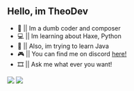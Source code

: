 ## Hello, im TheoDev

- 👋 || Im a dumb coder and composer
- 💻 || Im learning about Haxe, Python
- 👀 || Also, im trying to learn Java
- 🎮 || You can find me on discord [here!](https://discord.gg/XUPes5Aap3)
- 🎞  || Ask me what ever you want!


![](https://github-readme-stats.vercel.app/api?username=TheoDevelops&show_icons=true&theme=nord)
![](https://github-readme-stats.vercel.app/api/top-langs/?username=TheoDevelops&layout=compact&show_icons=true&theme=nord)
